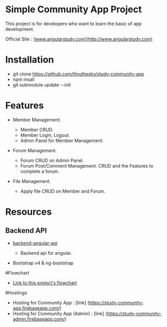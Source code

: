 # Simple Community App Project

This project is for developers who want to learn the basic of app development.

Official Site : [www.angularstudy.com](http://www.angularstudy.com)


# Installation

* git clone https://github.com/thruthesky/study-community-app
* npm insall
* git submodule update --init



# Features

* Member Management.
  * Member CRUD.
  * Member Login, Logout.
  * Admin Panel for Member Management.

* Forum Management.
  * Forum CRUD on Admin Panel.
  * Forum Post/Comment Management. CRUD and the Features to complete a forum.

* File Management.
  * Apply file CRUD on Member and Forum.

# Resources

## Backend API

* [backend-angular-api](https://github.com/thruthesky/backend)
	* Backend api for angular.

* Bootstrap v4 &amp; ng-bootstrap

#Flowchart

* [Link to this project's flowchart](https://docs.google.com/document/d/1kjPinfTN4J8c9YrGPyhBqdAAfoTY8u9twEFh6TXpSQE/edit?usp=sharing)

#Hostings

* Hosting for Community App : [link] (https://study-community-app.firebaseapp.com/)
* Hosting for Community App (Admin) : [link] (https://study-community-admin.firebaseapp.com/) 








